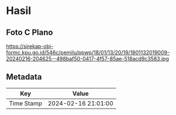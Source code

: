 # Hasil

## Foto C Plano

https://sirekap-obj-formc.kpu.go.id/546c/pemilu/ppwp/18/01/13/20/19/1801132019009-20240216-204625--498baf50-0417-4f57-85ae-518acd9c3583.jpg


## Metadata

| Key        | Value               |
| ---------- | ------------------- |
| Time Stamp | 2024-02-16 21:01:00 |




